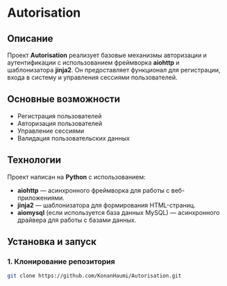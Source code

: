 # Autorisation

## Описание
Проект **Autorisation** реализует базовые механизмы авторизации и аутентификации с использованием фреймворка **aiohttp** и шаблонизатора **jinja2**. Он предоставляет функционал для регистрации, входа в систему и управления сессиями пользователей.

## Основные возможности
- Регистрация пользователей
- Авторизация пользователей
- Управление сессиями
- Валидация пользовательских данных

## Технологии
Проект написан на **Python** с использованием:
- **aiohttp** — асинхронного фреймворка для работы с веб-приложениями.
- **jinja2** — шаблонизатора для формирования HTML-страниц.
- **aiomysql** (если используется база данных MySQL) — асинхронного драйвера для работы с базами данных.

## Установка и запуск

### 1. Клонирование репозитория
```bash
git clone https://github.com/KonanHaumi/Autorisation.git
